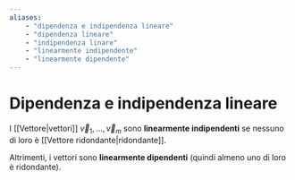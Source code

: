 ```yaml
---
aliases:
    - "dipendenza e indipendenza lineare"
    - "dipendenza lineare"
    - "indipendenza linare"
    - "linearmente indipendente"
    - "linearmente dipendente"
---
```


# Dipendenza e indipendenza lineare

I [[Vettore|vettori]] $\vec v_1,\ldots,\vec v_m$ sono **linearmente indipendenti** se nessuno di loro è [[Vettore ridondante|ridondante]].

Altrimenti, i vettori sono **linearmente dipendenti** (quindi almeno uno di loro è ridondante).